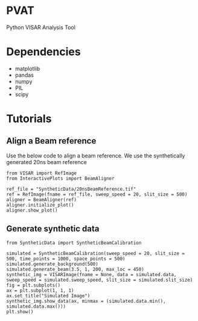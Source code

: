 # PVAT
Python VISAR Analysis Tool

# Dependencies
- matplotlib
- pandas
- numpy
- PIL
- scipy
  
# Tutorials  
## Align a Beam reference  
Use the below code to align a beam reference. We use the synthetically generated 20ns beam reference
```
from VISAR import RefImage
from InteractivePlots import BeamAligner

ref_file = "SyntheticData/20nsBeamReference.tif"
ref = RefImage(fname = ref_file, sweep_speed = 20, slit_size = 500)
aligner = BeamAligner(ref)
aligner.initialize_plot()
aligner.show_plot()
```
## Generate synthetic data  

```
from SyntheticData import SyntheticBeamCalibration
 
simulated = SyntheticBeamCalibration(sweep_speed = 20, slit_size = 500, time_points = 1000, space_points = 500)  
simulated.generate_background(500)  
simulated.generate_beam(3.5, 1, 200, max_loc = 450)  
synthetic_img = VISARImage(fname = None, data = simulated.data, sweep_speed = simulated.sweep_speed, slit_size = simulated.slit_size)  
fig = plt.subplots()  
ax = plt.subplot(1, 1, 1)  
ax.set_title("Simulated Image")  
synthetic_img.show_data(ax, minmax = (simulated.data.min(), simulated.data.max()))  
plt.show()  
```
